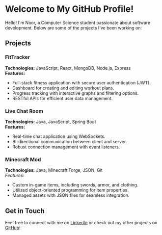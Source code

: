# Welcome to My GitHub Profile!

Hello! I'm Noor, a Computer Science student passionate about software development. Below are some of the projects I've been working on:

## Projects

### FitTracker
**Technologies:** JavaScript, React, MongoDB, Node.js, Express  
**Features:**  
- Full-stack fitness application with secure user authentication (JWT).
- Dashboard for creating and editing workout plans.
- Progress tracking with interactive graphs and filtering options.
- RESTful APIs for efficient user data management.

### Live Chat Room
**Technologies:** Java, JavaScript, Spring Boot  
**Features:**  
- Real-time chat application using WebSockets.
- Bi-directional communication between client and server.
- Robust connection management with event listeners.

### Minecraft Mod
**Technologies:** Java, Minecraft Forge, JSON, Git  
*Features:* 
- Custom in-game items, including swords, armor, and clothing.
- Utilized object-oriented programming for item properties.
- Managed assets with JSON files for seamless integration.

## Get in Touch
Feel free to connect with me on [LinkedIn](www.linkedin.com/in/nooraissat) or check out my other projects on [GitHub](https://github.com/NoorAissat)!
